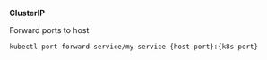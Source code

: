 **ClusterIP**

Forward ports to host
```bash
kubectl port-forward service/my-service {host-port}:{k8s-port}
```
